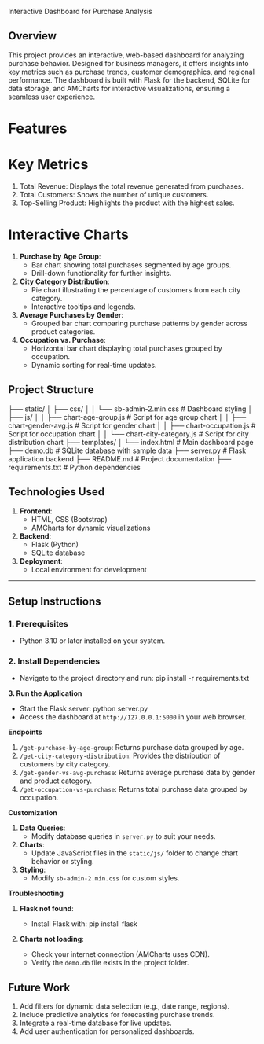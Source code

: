 Interactive Dashboard for Purchase Analysis

## Overview
This project provides an interactive, web-based dashboard for analyzing purchase behavior. Designed for business managers, it offers insights into key metrics such as purchase trends, customer demographics, and regional performance. The dashboard is built with Flask for the backend, SQLite for data storage, and AMCharts for interactive visualizations, ensuring a seamless user experience.


# Features

# Key Metrics
1. Total Revenue: Displays the total revenue generated from purchases.
2. Total Customers: Shows the number of unique customers.
3. Top-Selling Product: Highlights the product with the highest sales.

# Interactive Charts
1. **Purchase by Age Group**:
   - Bar chart showing total purchases segmented by age groups.
   - Drill-down functionality for further insights.
2. **City Category Distribution**:
   - Pie chart illustrating the percentage of customers from each city category.
   - Interactive tooltips and legends.
3. **Average Purchases by Gender**:
   - Grouped bar chart comparing purchase patterns by gender across product categories.
4. **Occupation vs. Purchase**:
   - Horizontal bar chart displaying total purchases grouped by occupation.
   - Dynamic sorting for real-time updates.


## **Project Structure**

├── static/
│   ├── css/
│   │   └── sb-admin-2.min.css  # Dashboard styling
│   ├── js/
│   │   ├── chart-age-group.js  # Script for age group chart
│   │   ├── chart-gender-avg.js # Script for gender chart
│   │   ├── chart-occupation.js # Script for occupation chart
│   │   └── chart-city-category.js # Script for city distribution chart
├── templates/
│   └── index.html              # Main dashboard page
├── demo.db                     # SQLite database with sample data
├── server.py                   # Flask application backend
├── README.md                   # Project documentation
├── requirements.txt            # Python dependencies



## Technologies Used

1. **Frontend**:
   - HTML, CSS (Bootstrap)
   - AMCharts for dynamic visualizations
2. **Backend**:
   - Flask (Python)
   - SQLite database
3. **Deployment**:
   - Local environment for development

---

## **Setup Instructions**
### **1. Prerequisites**
- Python 3.10 or later installed on your system.

### **2. Install Dependencies**
- Navigate to the project directory and run:
  pip install -r requirements.txt

**3. Run the Application**

- Start the Flask server:
  python server.py
- Access the dashboard at `http://127.0.0.1:5000` in your web browser.


**Endpoints**

1. `/get-purchase-by-age-group`: Returns purchase data grouped by age.
2. `/get-city-category-distribution`: Provides the distribution of customers by city category.
3. `/get-gender-vs-avg-purchase`: Returns average purchase data by gender and product category.
4. `/get-occupation-vs-purchase`: Returns total purchase data grouped by occupation.


 **Customization**

1. **Data Queries**:
   - Modify database queries in `server.py` to suit your needs.
2. **Charts**:
   - Update JavaScript files in the `static/js/` folder to change chart behavior or styling.
3. **Styling**:
   - Modify `sb-admin-2.min.css` for custom styles.


**Troubleshooting**

1. **Flask not found**:
   - Install Flask with:
     pip install flask

2. **Charts not loading**:
   - Check your internet connection (AMCharts uses CDN).
   - Verify the `demo.db` file exists in the project folder.


## **Future Work**
1. Add filters for dynamic data selection (e.g., date range, regions).
2. Include predictive analytics for forecasting purchase trends.
3. Integrate a real-time database for live updates.
4. Add user authentication for personalized dashboards.

